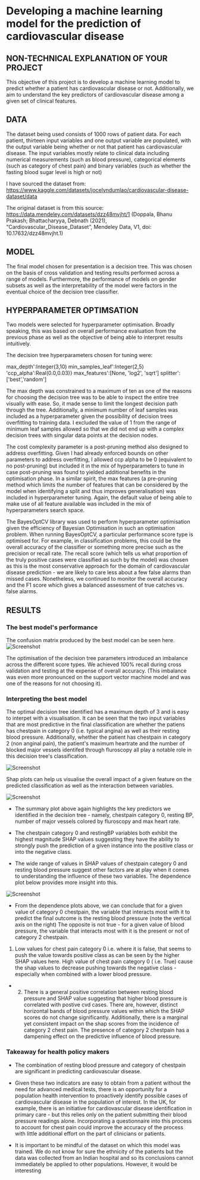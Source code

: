 # Developing a machine learning model for the prediction of cardiovascular disease


## NON-TECHNICAL EXPLANATION OF YOUR PROJECT
This objective of this project is to develop a machine learning model to predict whether a patient has cardiovascular disease or not.  Additionally, we aim to understand the key predictors of cardiovascular disease among a given set of clinical features.

## DATA
The dataset being used consists of 1000 rows of patient data.  For each patient, thirteen input variables and one output variable are populated, with the output variable being whether or not that patient has cardiovascular disease.  The input variables mostly relate to clinical data including numerical measurements (such as blood pressure), categorical elements (such as category of chest pain) and binary variables (such as whether the fasting blood sugar level is high or not)

I have sourced the dataset from:
https://www.kaggle.com/datasets/jocelyndumlao/cardiovascular-disease-dataset/data

The original dataset is from this source: https://data.mendeley.com/datasets/dzz48mvjht/1
(Doppala, Bhanu Prakash; Bhattacharyya, Debnath (2021), “Cardiovascular_Disease_Dataset”, Mendeley Data, V1, doi: 10.17632/dzz48mvjht.1)


## MODEL
The final model chosen for presentation is a decision tree. This was chosen on the basis of cross validation and testing results performed across a range of models.  Furthermore, the performance of models on gender subsets as well as the interpretability of the model were factors in the eventual choice of the decision tree classifier.

## HYPERPARAMETER OPTIMSATION
Two models were selected for hyperparameter optimisation.  Broadly speaking, this was based on overall performance evaluation from the previous phase as well as the objective of being able to interpret results intuitively.

The decision tree hyperparameters chosen for tuning were:

max_depth':Integer(3,10)
min_samples_leaf':Integer(2,5)
'ccp_alpha':Real(0.0,0.03)}
max_features':[None, 'log2', 'sqrt']
splitter':['best','random']

The max depth was constrained to a maximum of ten as one of the reasons for choosing the decision tree was to be able to inspect the entire tree visually with ease.  So, it made sense to limit the longest decision path through the tree.  Additionally, a minimum number of leaf samples was included as a hyperparameter given the possibility of decision trees overfitting to training data.  I excluded the value of 1 from the range of minimum leaf samples allowed so that we did not end up with a complex decision trees with singular data points at the decision nodes.

The cost complexity parameter is a post-pruning method also designed to address overfitting.  Given I had already enforced bounds on other parameters to address overfitting, I allowed ccp alpha to be 0 (equivalent to no post-pruning) but included it in the mix of hyperparameters to tune in case post-pruning was found to yielded additional benefits in the optimisation phase.  In a similar spirit, the max features (a pre-pruning method which limits the number of features that can be considered by the model when identifying a split and thus improves generalisation) was included in hyperparameter tuning. Again, the default value of being able to make use of all feature available was included in the mix of hyperparameters search space.

The BayesOptCV library was used to perform hyperparameter optimisation given the efficiency of Bayesian Optimisation in such an optimisation problem.  When running BayesOptCV, a particular performance score type is optimised for.  For example, in classification problems, this could be the overall accuracy of the classifier or something more precise such as the precision or recall rate.  The recall score (which tells us what proportion of the truly positive cases were classified as such by the model) was chosen as this is the most conservative approach for the domain of cardiovascular disease prediction - we are likely to care less about a few false alarms than missed cases.  Nonetheless, we continued to monitor the overall accuracy and the F1 score which gives a balanced assessment of true catches vs. false alarms.

## RESULTS

### The best model's performance

The confusion matrix produced by the best model can be seen here.
![Screenshot](confusion_matrix_best_model.png)

The optimisation of the decision tree parameters introduced an imbalance across the different score types.  We achieved 100% recall during cross validation and testing at the expense of overall accuracy.  (This imbalance was even more pronounced on the support vector machine model and was one of the reasons for not choosing it).


### Interpreting the best model

The optimal decision tree identified has a maximum depth of 3 and is easy to interpet with a visualisation.  It can be seen that the two input variables that are most predictive in the final classification are whether the patiens has chestpain in category 0 (i.e. typical angina) as well as their resting blood pressure.  Additionally, whether the patient has chestpain in category 2 (non anginal pain), the patient's maximum heartrate and the number of blocked major vessels identifed through fluroscopy all play a notable role in this decision tree's classification.

![Screenshot](decision_tree_final.png)

Shap plots can help us visualise the overall impact of a given feature on the predicted classification as well as the interaction between variables.  

![Screenshot](shap_tree_best.png)


- The summary plot above again highlights the key predictors we identified in the decision tree - namely, chestpain category 0, resting BP, number of major vessels colored by fluroscopy and max heart rate.

- The chestpain category 0 and restingBP variables both exhibit the highest magnitude SHAP values suggesting they have the ability to strongly push the prediction of a given instance into the positive class or into the negative class.

- The wide range of values in SHAP values of chestpain category 0 and resting blood pressure suggest other factors are at play when it comes to understanding the influence of these two variables.  The dependence plot below provides more insight into this.


![Screenshot](variable_dependence_best.png)

- From the dependence plots above, we can conclude that for a given value of category 0 chestpain, the variable that interacts most with it to predict the final outcome is the resting blood pressure (note the vertical axis on the right)  The opposite is not true - for a given value of blood pressure, the variable that interacts most with it is the present or not of category 2 chestpain.  

1. Low values for chest pain category 0  i.e. where it is false, that seems to push the value towards positive class as can be seen by the higher SHAP values here.  High value of chest pain category 0 ( i.e. True) cause the shap values to decrease pushing towards the negative class - especially when combined with a lower blood pressure.  

- 2. There is a general positive correlation between resting blood pressure and SHAP value suggesting that higher blood pressure is correlated with postive cvd cases.  There are, however, distinct horizontal bands of blood pressure values within which the SHAP scores do not change significantly. Additionally, there is a marginal yet consistent impact on the shap scores from the incidence of category 2 chest pain.  The presence of category 2 chestpain has a dampening effect on the predictive influence of blood pressure.


### Takeaway for health policy makers
- The combination of resting blood pressure and category of chestpain are significant in predicting cardiovascular disease.  

- Given these two indicators are easy to obtain from a patient without the need for advanced medical tests, there is an opportunity for a population health intervention to proactively identify possible cases of cardiovascular disease in the population of interest.  In the UK, for example, there is an initiative for cardiovascular disease identification in primary care - but this relies only on the patient submitting their blood pressure readings alone.  Incorporating a questionnaire into this process to account for chest pain could improve the accuracy of the process with little additional effort on the part of clinicians or patients.

- It is important to be mindful of the dataset on which this model was trained.  We do not know for sure the ethnicity of the patients but the data was collected from an Indian hospital and so its conclusions cannot immediately be applied to other populations.  However, it would be interesting
